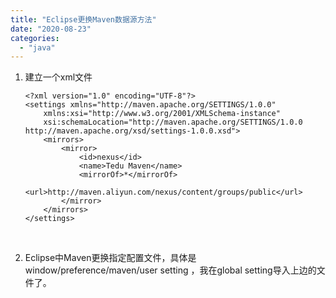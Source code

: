 ```yaml
---
title: "Eclipse更换Maven数据源方法"
date: "2020-08-23"
categories: 
  - "java"
---
```


1. 建立一个xml文件
    
    ```
    <?xml version="1.0" encoding="UTF-8"?>
    <settings xmlns="http://maven.apache.org/SETTINGS/1.0.0"
        xmlns:xsi="http://www.w3.org/2001/XMLSchema-instance"
        xsi:schemaLocation="http://maven.apache.org/SETTINGS/1.0.0 http://maven.apache.org/xsd/settings-1.0.0.xsd">
        <mirrors>
            <mirror>
                <id>nexus</id>
                <name>Tedu Maven</name>
                <mirrorOf>*</mirrorOf>
                <url>http://maven.aliyun.com/nexus/content/groups/public</url>
            </mirror>
        </mirrors>
    </settings>
    ```
    
     
2. Eclipse中Maven更换指定配置文件，具体是window/preference/maven/user setting ，我在global setting导入上边的文件了。
